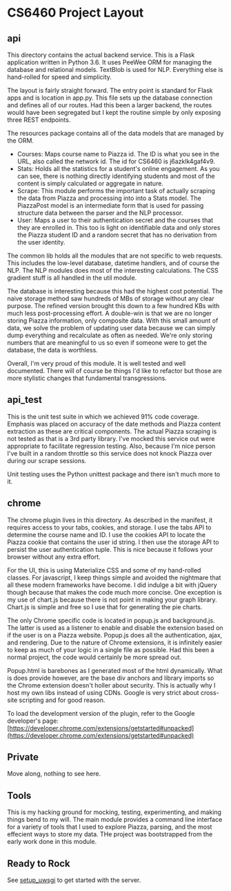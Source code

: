# CS6460 Project Layout

## api
This directory contains the actual backend service. This is a Flask application
written in Python 3.6. It uses PeeWee ORM for managing the database and relational models.
TextBlob is used for NLP. Everything else is hand-rolled for speed and simplicity.

The layout is fairly straight forward. The entry point is standard for Flask apps and is 
location in app.py. This file sets up the database connection and defines all of our routes.
Had this been a larger backend, the routes would have been segregated but I kept
the routine simple by only exposing three REST endpoints.

The resources package contains all of the data models that are managed by the ORM. 

- Courses: Maps course name to Piazza id. The ID is what you see in the URL, also called 
the network id. The id for CS6460 is j6azklk4gaf4v9.
- Stats: Holds all the statistics for a student's online engagement. As you can see,
there is nothing directly identifying students and most of the content is simply
calculated or aggregate in nature.
- Scrape: This module performs the important task of actually scraping the data from
Piazza and processing into into a Stats model. The PiazzaPost model is an intermediate
form that is used for passing structure data between the parser and the NLP processor.
- User: Maps a user to their authentication secret and the courses that they are enrolled in.
This too is light on identifiable data and only stores the Piazza student ID and a
random secret that has no derivation from the user identity.

The common lib holds all the modules that are not specific to web requests. This
includes the low-level database, datetime handlers, and of course the NLP. The NLP
modules does most of the interesting calculations. The CSS gradient stuff is all
handled in the util module.

The database is interesting because this had the highest cost potential. The naive
storage method saw hundreds of MBs of storage without any clear purpose. The refined version
brought this down to a few hundred KBs with much less post-processing effort. A double-win
is that we are no longer storing Piazza information, only composite data. With this small amount
of data, we solve the problem of updating user data because we can simply dump everything and 
recalculate as often as needed. We're only storing numbers that are meaningful to us so even
if someone were to get the database, the data is worthless.

Overall, I'm very proud of this module. It is well tested and well documented. There
will of course be things I'd like to refactor but those are more stylistic changes
that fundamental transgressions.

## api_test
This is the unit test suite in which we achieved 91% code coverage. Emphasis was
placed on accuracy of the date methods and Piazza content extraction as these are
critical components. The actual Piazza scraping is not tested as that is a 3rd
party library. I've mocked this service out were appropriate to facilitate regression
testing. Also, because I'm nice person I've built in a random throttle so this service
does not knock Piazza over during our scrape sessions.

Unit testing uses the Python unittest package and there isn't much more to it.

## chrome
The chrome plugin lives in this directory. As described in the manifest,
it requires access to your tabs, cookies, and storage. I use the tabs API
to determine the course name and ID. I use the cookies API to locate the Piazza
cookie that contains the user id string. I then use the storage API to persist the 
user authentication tuple. This is nice because it follows your browser without
any extra effort. 

For the UI, this is using Materialize CSS and some of my hand-rolled classes.
For javascript, I keep things simple and avoided the nightmare that all these
modern frameworks have become. I did indulge a bit with jQuery though because
that makes the code much more concise. One exception is my use of chart.js because
there is not point in making your graph library. Chart.js is simple and free
so I use that for generating the pie charts.

The only Chrome specific code is located in popup.js and background.js. The latter
is used as a listener to enable and disable the extension based on if the user is
on a Piazza website. Popup.js does all the authentication, ajax, and rendering.
Due to the nature of Chrome extensions, it is infinitely easier to keep as much
of your logic in a single file as possible. Had this been a normal project, the code
would certainly be more spread out.

Popup.html is barebones as I generated most of the html dynamically. What is does provide
however, are the base div anchors and library imports so the Chrome extension doesn't
holler about security. This is actually why I host my own libs instead of using
CDNs. Google is very strict about cross-site scripting and for good reason.

To load the development version of the plugin, refer to the Google developer's page:
[https://developer.chrome.com/extensions/getstarted#unpacked](https://developer.chrome.com/extensions/getstarted#unpacked)

## Private
Move along, nothing to see here.

## Tools
This is my hacking ground for mocking, testing, experimenting, and making things
bend to my will. The main module provides a command line interface for a variety of
tools that I used to explore Piazza, parsing, and the most effecient ways to store 
my data. THe project was bootstrapped from the early work done in this module.

## Ready to Rock
See [setup_uwsgi](setup_uwsgi.md) to get started with the server.